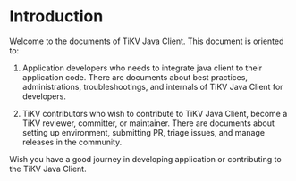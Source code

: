 # Introduction

Welcome to the documents of TiKV Java Client. This document is oriented to:

1. Application developers who needs to integrate java client to their
   application code. There are documents about best practices, administrations,
   troubleshootings, and internals of TiKV Java Client for developers.

2. TiKV contributors who wish to contribute to TiKV Java Client, become a TiKV
   reviewer, committer, or maintainer. There are documents about setting up
   environment, submitting PR, triage issues, and manage releases in the
   community.

Wish you have a good journey in developing application or contributing to the
TiKV Java Client.
